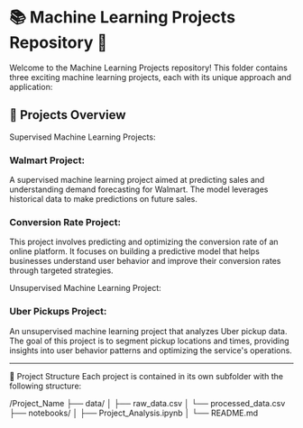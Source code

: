 # 📚 Machine Learning Projects Repository 🤖
Welcome to the Machine Learning Projects repository! This folder contains three exciting machine learning projects, each with its unique approach and application:

## 📝 Projects Overview
Supervised Machine Learning Projects:

### Walmart Project:
A supervised machine learning project aimed at predicting sales and understanding demand forecasting for Walmart. The model leverages historical data to make predictions on future sales.

### Conversion Rate Project:
This project involves predicting and optimizing the conversion rate of an online platform. It focuses on building a predictive model that helps businesses understand user behavior and improve their conversion rates through targeted strategies.

Unsupervised Machine Learning Project:

### Uber Pickups Project:
An unsupervised machine learning project that analyzes Uber pickup data. The goal of this project is to segment pickup locations and times, providing insights into user behavior patterns and optimizing the service's operations.

---

📂 Project Structure
Each project is contained in its own subfolder with the following structure:

/Project_Name
    ├── data/
    │   ├── raw_data.csv
    │   └── processed_data.csv
    ├── notebooks/
    │   ├── Project_Analysis.ipynb
    │
    └── README.md
